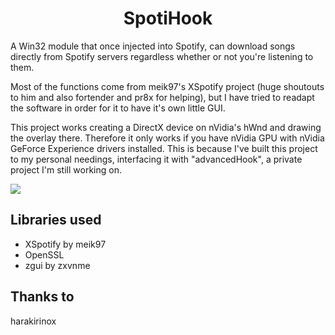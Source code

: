 <div align="center">
    <h1>SpotiHook</h1>
</div>

A Win32 module that once injected into Spotify, can download songs directly from Spotify servers regardless whether or not you're listening to them.

Most of the functions come from meik97's XSpotify project (huge shoutouts to him and also fortender and pr8x for helping), but I have tried to readapt the software in order for it to have it's own little GUI.

This project works creating a DirectX device on nVidia's hWnd and drawing the overlay there. Therefore it only works if you have nVidia GPU with nVidia GeForce Experience drivers installed.
This is because I've built this project to my personal needings, interfacing it with "advancedHook", a private project I'm still working on.

<img src="https://i.imgur.com/4wQjiJo.png">

## Libraries used
* XSpotify by meik97
* OpenSSL
* zgui by zxvnme

## Thanks to
harakirinox
